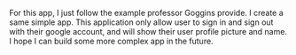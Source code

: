 
For this app, I just follow the example professor Goggins provide. I create a same simple app. This application only allow user to sign in and sign out with their google account, and will show their user profile picture and name. I hope I can build some more complex app in the future. 
